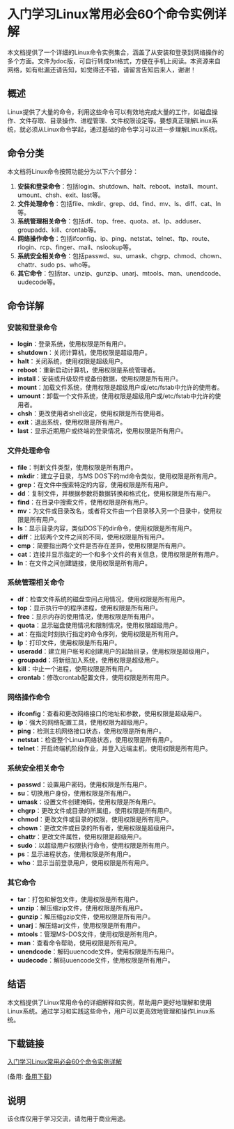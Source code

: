 # 入门学习Linux常用必会60个命令实例详解

本文档提供了一个详细的Linux命令实例集合，涵盖了从安装和登录到网络操作的多个方面。文件为doc版，可自行转成txt格式，方便在手机上阅读。本资源来自网络，如有纰漏还请告知，如觉得还不错，请留言告知后来人，谢谢！

## 概述

Linux提供了大量的命令，利用这些命令可以有效地完成大量的工作，如磁盘操作、文件存取、目录操作、进程管理、文件权限设定等。要想真正理解Linux系统，就必须从Linux命令学起，通过基础的命令学习可以进一步理解Linux系统。

## 命令分类

本文档将Linux命令按照功能分为以下六个部分：

1. **安装和登录命令**：包括login、shutdown、halt、reboot、install、mount、umount、chsh、exit、last等。
2. **文件处理命令**：包括file、mkdir、grep、dd、find、mv、ls、diff、cat、ln等。
3. **系统管理相关命令**：包括df、top、free、quota、at、lp、adduser、groupadd、kill、crontab等。
4. **网络操作命令**：包括ifconfig、ip、ping、netstat、telnet、ftp、route、rlogin、rcp、finger、mail、nslookup等。
5. **系统安全相关命令**：包括passwd、su、umask、chgrp、chmod、chown、chattr、sudo ps、who等。
6. **其它命令**：包括tar、unzip、gunzip、unarj、mtools、man、unendcode、uudecode等。

## 命令详解

### 安装和登录命令

- **login**：登录系统，使用权限是所有用户。
- **shutdown**：关闭计算机，使用权限是超级用户。
- **halt**：关闭系统，使用权限是超级用户。
- **reboot**：重新启动计算机，使用权限是系统管理者。
- **install**：安装或升级软件或备份数据，使用权限是所有用户。
- **mount**：加载文件系统，使用权限是超级用户或/etc/fstab中允许的使用者。
- **umount**：卸载一个文件系统，使用权限是超级用户或/etc/fstab中允许的使用者。
- **chsh**：更改使用者shell设定，使用权限是所有使用者。
- **exit**：退出系统，使用权限是所有用户。
- **last**：显示近期用户或终端的登录情况，使用权限是所有用户。

### 文件处理命令

- **file**：判断文件类型，使用权限是所有用户。
- **mkdir**：建立子目录，与MS DOS下的md命令类似，使用权限是所有用户。
- **grep**：在文件中搜索特定的内容，使用权限是所有用户。
- **dd**：复制文件，并根据参数将数据转换和格式化，使用权限是所有用户。
- **find**：在目录中搜索文件，使用权限是所有用户。
- **mv**：为文件或目录改名，或者将文件由一个目录移入另一个目录中，使用权限是所有用户。
- **ls**：显示目录内容，类似DOS下的dir命令，使用权限是所有用户。
- **diff**：比较两个文件之间的不同，使用权限是所有用户。
- **cmp**：简要指出两个文件是否存在差异，使用权限是所有用户。
- **cat**：连接并显示指定的一个和多个文件的有关信息，使用权限是所有用户。
- **ln**：在文件之间创建链接，使用权限是所有用户。

### 系统管理相关命令

- **df**：检查文件系统的磁盘空间占用情况，使用权限是所有用户。
- **top**：显示执行中的程序进程，使用权限是所有用户。
- **free**：显示内存的使用情况，使用权限是所有用户。
- **quota**：显示磁盘使用情况和限制情况，使用权限超级用户。
- **at**：在指定时刻执行指定的命令序列，使用权限是所有用户。
- **lp**：打印文件，使用权限是所有用户。
- **useradd**：建立用户帐号和创建用户的起始目录，使用权限是超级用户。
- **groupadd**：将新组加入系统，使用权限是超级用户。
- **kill**：中止一个进程，使用权限是所有用户。
- **crontab**：修改crontab配置文件，使用权限是所有用户。

### 网络操作命令

- **ifconfig**：查看和更改网络接口的地址和参数，使用权限是超级用户。
- **ip**：强大的网络配置工具，使用权限为超级用户。
- **ping**：检测主机网络接口状态，使用权限是所有用户。
- **netstat**：检查整个Linux网络状态，使用权限是所有用户。
- **telnet**：开启终端机阶段作业，并登入远端主机，使用权限是所有用户。

### 系统安全相关命令

- **passwd**：设置用户密码，使用权限是所有用户。
- **su**：切换用户身份，使用权限是所有用户。
- **umask**：设置文件创建掩码，使用权限是所有用户。
- **chgrp**：更改文件或目录的所属组，使用权限是所有用户。
- **chmod**：更改文件或目录的权限，使用权限是所有用户。
- **chown**：更改文件或目录的所有者，使用权限是超级用户。
- **chattr**：更改文件属性，使用权限是超级用户。
- **sudo**：以超级用户权限执行命令，使用权限是所有用户。
- **ps**：显示进程状态，使用权限是所有用户。
- **who**：显示当前登录用户，使用权限是所有用户。

### 其它命令

- **tar**：打包和解包文件，使用权限是所有用户。
- **unzip**：解压缩zip文件，使用权限是所有用户。
- **gunzip**：解压缩gzip文件，使用权限是所有用户。
- **unarj**：解压缩arj文件，使用权限是所有用户。
- **mtools**：管理MS-DOS文件，使用权限是所有用户。
- **man**：查看命令帮助，使用权限是所有用户。
- **unendcode**：解码uuencode文件，使用权限是所有用户。
- **uudecode**：解码uuencode文件，使用权限是所有用户。

## 结语

本文档提供了Linux常用命令的详细解释和实例，帮助用户更好地理解和使用Linux系统。通过学习和实践这些命令，用户可以更高效地管理和操作Linux系统。

## 下载链接
[入门学习Linux常用必会60个命令实例详解](https://pan.quark.cn/s/5aa3892682d2) 

(备用: [备用下载](https://pan.baidu.com/s/1lvGTzCbLNVGRpRumgbnPAw?pwd=1234))

## 说明

该仓库仅用于学习交流，请勿用于商业用途。
